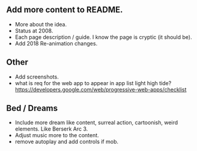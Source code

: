 ## Add more content to README.

* More about the idea.
* Status at 2008.
* Each page description / guide. I know the page is cryptic (it should be).
* Add 2018 Re-animation changes.

## Other
* Add screenshots.
* what is req for the web app to appear in app list light high tide? 
https://developers.google.com/web/progressive-web-apps/checklist

## Bed / Dreams

* Include more dream like content, surreal action, cartoonish, weird elements. Like Berserk Arc 3.
* Adjust music more to the content.
* remove autoplay and add controls if mob. 
